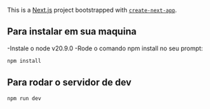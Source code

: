This is a [Next.js](https://nextjs.org/) project bootstrapped with [`create-next-app`](https://github.com/vercel/next.js/tree/canary/packages/create-next-app).

## Para instalar em sua maquina
-Instale o node v20.9.0
-Rode o comando npm install no seu prompt:
```bash
npm install
```

## Para rodar o servidor de dev
```bash
npm run dev
```